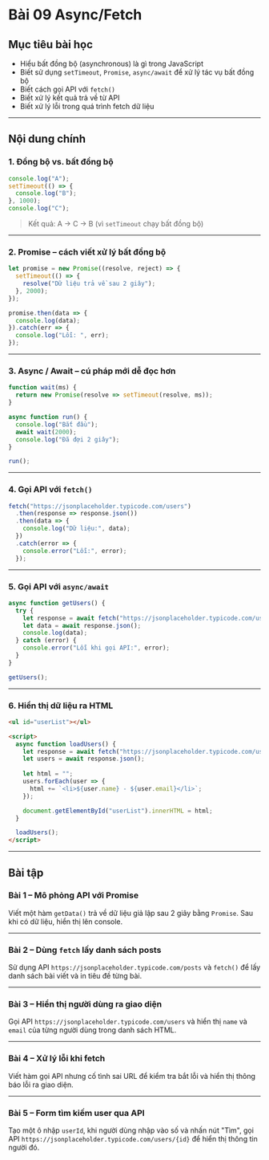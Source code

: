 ﻿# Bài 09 Async/Fetch

## Mục tiêu bài học

* Hiểu bất đồng bộ (asynchronous) là gì trong JavaScript
* Biết sử dụng `setTimeout`, `Promise`, `async/await` để xử lý tác vụ bất đồng bộ
* Biết cách gọi API với `fetch()`
* Biết xử lý kết quả trả về từ API
* Biết xử lý lỗi trong quá trình fetch dữ liệu

---

## Nội dung chính

### 1. Đồng bộ vs. bất đồng bộ

```js
console.log("A");
setTimeout(() => {
  console.log("B");
}, 1000);
console.log("C");
```

> Kết quả: A → C → B (vì `setTimeout` chạy bất đồng bộ)

---

### 2. Promise – cách viết xử lý bất đồng bộ

```js
let promise = new Promise((resolve, reject) => {
  setTimeout(() => {
    resolve("Dữ liệu trả về sau 2 giây");
  }, 2000);
});

promise.then(data => {
  console.log(data);
}).catch(err => {
  console.log("Lỗi: ", err);
});
```

---

### 3. Async / Await – cú pháp mới dễ đọc hơn

```js
function wait(ms) {
  return new Promise(resolve => setTimeout(resolve, ms));
}

async function run() {
  console.log("Bắt đầu");
  await wait(2000);
  console.log("Đã đợi 2 giây");
}

run();
```

---

### 4. Gọi API với `fetch()`

```js
fetch("https://jsonplaceholder.typicode.com/users")
  .then(response => response.json())
  .then(data => {
    console.log("Dữ liệu:", data);
  })
  .catch(error => {
    console.error("Lỗi:", error);
  });
```

---

### 5. Gọi API với `async/await`

```js
async function getUsers() {
  try {
    let response = await fetch("https://jsonplaceholder.typicode.com/users");
    let data = await response.json();
    console.log(data);
  } catch (error) {
    console.error("Lỗi khi gọi API:", error);
  }
}

getUsers();
```

---

### 6. Hiển thị dữ liệu ra HTML

```html
<ul id="userList"></ul>

<script>
  async function loadUsers() {
    let response = await fetch("https://jsonplaceholder.typicode.com/users");
    let users = await response.json();
    
    let html = "";
    users.forEach(user => {
      html += `<li>${user.name} - ${user.email}</li>`;
    });

    document.getElementById("userList").innerHTML = html;
  }

  loadUsers();
</script>
```

---

## Bài tập

### Bài 1 – Mô phỏng API với Promise

Viết một hàm `getData()` trả về dữ liệu giả lập sau 2 giây bằng `Promise`. Sau khi có dữ liệu, hiển thị lên console.

---

### Bài 2 – Dùng `fetch` lấy danh sách posts

Sử dụng API `https://jsonplaceholder.typicode.com/posts` và `fetch()` để lấy danh sách bài viết và in tiêu đề từng bài.

---

### Bài 3 – Hiển thị người dùng ra giao diện

Gọi API `https://jsonplaceholder.typicode.com/users` và hiển thị `name` và `email` của từng người dùng trong danh sách HTML.

---

### Bài 4 – Xử lý lỗi khi fetch

Viết hàm gọi API nhưng cố tình sai URL để kiểm tra bắt lỗi và hiển thị thông báo lỗi ra giao diện.

---

### Bài 5 – Form tìm kiếm user qua API

Tạo một ô nhập `userId`, khi người dùng nhập vào số và nhấn nút "Tìm", gọi API `https://jsonplaceholder.typicode.com/users/{id}` để hiển thị thông tin người đó.


